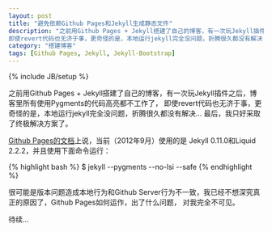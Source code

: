 ```yaml
---
layout: post
title: "避免依赖Github Pages和Jekyll生成静态文件"
description: "之前用Github Pages + Jekyll搭建了自己的博客，有一次玩Jekyll插件之后，博客里所有使用Pygments的代码高亮都不工作了，
即使revert代码也无济于事，更奇怪的是，本地运行jekyll完全没问题，折腾很久都没有解决... 最后，我只好采取了终极解决方案了。"
category: "搭建博客"
tags: [Github Pages, Jekyll, Jekyll-Bootstrap]
---
```

{% include JB/setup %}

之前用Github Pages + Jekyll搭建了自己的博客，有一次玩Jekyll插件之后，博客里所有使用Pygments的代码高亮都不工作了，
即使revert代码也无济于事，更奇怪的是，本地运行jekyll完全没问题，折腾很久都没有解决... 最后，我只好采取了终极解决方案了。

[Github Pages的文档](https://help.github.com/articles/using-jekyll-with-pages)上说，当前（2012年9月）使用的是
Jekyll 0.11.0和Liquid 2.2.2，并且使用下面命令运行：

{% highlight bash %}
$ jekyll --pygments --no-lsi --safe
{% endhighlight %}

很可能是版本问题造成本地行为和Github Server行为不一致，我已经不想深究真正的原因了，Github Pages如何运作，出了什么问题，
对我完全不可见。

待续...
